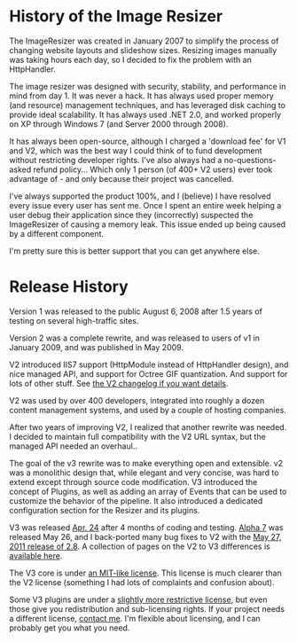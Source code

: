 
# History of the Image Resizer

The ImageResizer was created in January 2007 to simplify the process of changing website layouts and slideshow sizes. Resizing images manually was taking hours each day, so I decided to fix the problem with an HttpHandler.

The image resizer was designed with security, stability, and performance in mind from day 1. It was never a hack. It has always used proper memory (and resource) management techniques, and has leveraged disk caching to provide ideal scalability. It has always used .NET 2.0, and worked properly on XP through Windows 7 (and Server 2000 through 2008).

It has always been open-source, although I charged a 'download fee' for V1 and V2, which was the best way I could think of to fund development without restricting developer rights. I've also always had a no-questions-asked refund policy... Which only 1 person (of 400+ V2 users) ever took advantage of - and only because their project was cancelled. 

I've always supported the product 100%, and I (believe) I have resolved every issue every user has sent me. Once I spent an entire week helping a user debug their application since they (incorrectly) suspected the ImageResizer of causing a memory leak. This issue ended up being caused by a different component.

I'm pretty sure this is better support that you can get anywhere else.

# Release History 

Version 1 was released to the public August 6, 2008 after 1.5 years of testing on several high-traffic sites.

Version 2 was a complete rewrite, and was released to users of v1 in January 2009, and was published in May 2009. 

V2 introduced IIS7 support (HttpModule instead of HttpHandler design), and nice managed API, and support for Octree GIF quantization. And support for lots of other stuff. See [the V2 changelog if you want details](/docs/v2/changelog).

V2 was used by over 400 developers, integrated into roughly a dozen content management systems, and used by a couple of hosting companies.

After two years of improving V2, I realized that another rewrite was needed. I decided to maintain full compatibility with the V2 URL syntax, but the managed API needed an overhaul..

The goal of the v3 rewrite was to make everything open and extensible. v2 was a monolithic design that, while elegant and very concise, was hard to extend except through source code modification. V3 introduced the concept of Plugins, as well as adding an array of Events that can be used to customize the behavior of the pipeline.
It also introduced a dedicated configuration section for the Resizer and its plugins.

V3 was released [Apr. 24](/releases/3-alpha-2) after 4 months of coding and testing. [Alpha 7](/releases/3-alpha-7) was released May 26, and I back-ported many bug fixes to V2 with the [May 27, 2011 release of 2.8](/releases/2-8). A collection of pages on the V2 to V3 differences is [available here](/docs/2to3/).

The V3 core is under [an MIT-like license](/licenses/freedom). This license is much clearer than the V2 license (something I had lots of complaints and confusion about). 

Some V3 plugins are under a [slightly more restrictive license](/licenses), but even those give you redistribution and sub-licensing rights. If your project needs a different license, [contact me](/support). I'm flexible about licensing, and I can probably get you what you need.